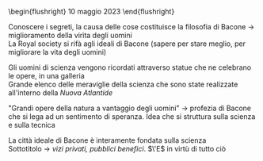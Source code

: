 \begin{flushright}
10 maggio 2023
\end{flushright}

Conoscere i segreti, la causa delle cose costituisce la filosofia di Bacone &rarr; miglioramento della virìta degli uomini  
La Royal society si rifà agli ideali di Bacone (sapere per stare meglio, per migliorare la vita degli uomini)

Gli uomini di scienza vengono ricordati attraverso statue che ne celebrano le opere, in una galleria  
Grande elenco delle meraviglie della scienza che sono state realizzate all'interno della *Nuova Atlantide*

"Grandi opere della natura a vantaggio degli uomini" &rarr; profezia di Bacone che si lega ad un sentimento di speranza. Idea che si struttura sulla scienza e sulla tecnica

La città ideale di Bacone è interamente fondata sulla scienza  
Sottotitolo &rarr; *vizi privati, pubblici benefici*. $\'E$ in virtù di tutto ciò 

